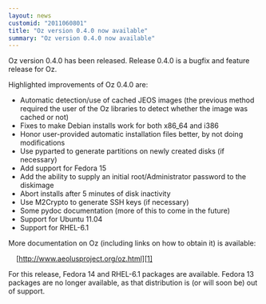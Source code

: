 ```yaml
---
layout: news
customid: "2011060801"
title: "Oz version 0.4.0 now available"
summary: "Oz version 0.4.0 now available"
---
```

Oz version 0.4.0 has been released. Release 0.4.0 is a bugfix and feature
release for Oz.

Highlighted improvements of Oz 0.4.0 are:

* Automatic detection/use of cached JEOS images (the previous method required
  the user of the Oz libraries to detect whether the image was cached or not)
* Fixes to make Debian installs work for both x86_64 and i386
* Honor user-provided automatic installation files better, by not doing
  modifications
* Use pyparted to generate partitions on newly created disks (if necessary)
* Add support for Fedora 15
* Add the ability to supply an initial root/Administrator password to the
  diskimage
* Abort installs after 5 minutes of disk inactivity
* Use M2Crypto to generate SSH keys (if necessary)
* Some pydoc documentation (more of this to come in the future)
* Support for Ubuntu 11.04
* Support for RHEL-6.1

More documentation on Oz (including links on how to obtain it) is available:

&nbsp;&nbsp;&nbsp;&nbsp;[http://www.aeolusproject.org/oz.html][1]

For this release, Fedora 14 and RHEL-6.1 packages are available. Fedora 13
packages are no longer available, as that distribution is (or will soon be) out
of support.

 [1]: http://www.aeolusproject.org/oz.html "Oz Main Page"
